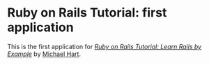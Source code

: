 # Ruby on Rails Tutorial: first application

This is the first application for
[*Ruby on Rails Tutorial: Learn Rails by Example*](http://railstutorial.org/)
by [Michael Hart](http://michaelhartl.com/).
